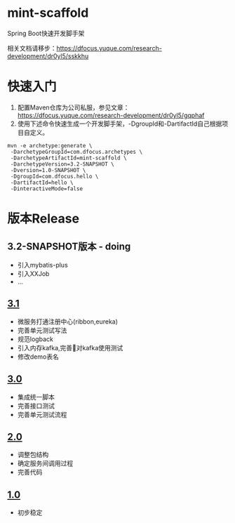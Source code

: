 # mint-scaffold
Spring Boot快速开发脚手架

相关文档请移步：https://dfocus.yuque.com/research-development/dr0yl5/sskkhu

# 快速入门
1. 配置Maven仓库为公司私服，参见文章：https://dfocus.yuque.com/research-development/dr0yl5/gqphaf
2. 使用下述命令快速生成一个开发脚手架，-DgroupId和-DartifactId自己根据项目自定义。
```
mvn -e archetype:generate \
 -DarchetypeGroupId=com.dfocus.archetypes \
 -DarchetypeArtifactId=mint-scaffold \
 -DarchetypeVersion=3.2-SNAPSHOT \
 -Dversion=1.0-SNAPSHOT \
 -DgroupId=com.dfocus.hello \
 -DartifactId=hello \
 -DinteractiveMode=false
```

# 版本Release

## 3.2-SNAPSHOT版本 - doing
- 引入mybatis-plus
- 引入XXJob
- ...

## [3.1](https://gitlab.dfocus.co/frameworks/mint-scaffold/tags/3.1)
- 微服务打通注册中心(ribbon,eureka)
- 完善单元测试写法
- 规范logback
- 引入内存kafka,完善对kafka使用测试
- 修改demo表名


## [3.0](https://gitlab.dfocus.co/frameworks/mint-scaffold/tags/3.0)
- 集成统一脚本
- 完善接口测试
- 完善单元测试流程

## [2.0](https://gitlab.dfocus.co/frameworks/mint-scaffold/tags/2.0)
- 调整包结构
- 确定服务间调用过程
- 完善代码

## [1.0](https://gitlab.dfocus.co/frameworks/mint-scaffold/tags/1.0)
- 初步稳定